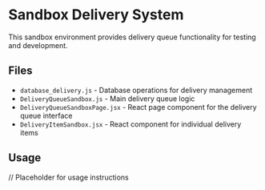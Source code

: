 # Sandbox Delivery System

This sandbox environment provides delivery queue functionality for testing and development.

## Files

- `database_delivery.js` - Database operations for delivery management
- `DeliveryQueueSandbox.js` - Main delivery queue logic
- `DeliveryQueueSandboxPage.jsx` - React page component for the delivery queue interface
- `DeliveryItemSandbox.jsx` - React component for individual delivery items

## Usage

// Placeholder for usage instructions
